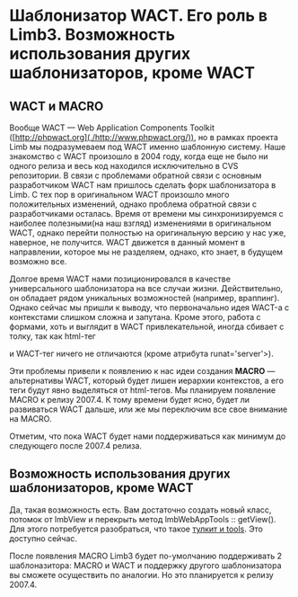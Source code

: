 # Шаблонизатор WACT. Его роль в Limb3. Возможность использования других шаблонизаторов, кроме WACT
## WACT и MACRO
Вообще WACT — Web Application Components Toolkit ([http://phpwact.org](./http://www.phpwact.org/)), но в рамках проекта Limb мы подразумеваем под WACT именно шаблонную систему. Наше знакомство с WACT произошло в 2004 году, когда еще не было ни одного релиза и весь код находился исключительно в CVS репозитории. В связи с проблемами обратной связи с основным разработчиком WACT нам пришлось сделать форк шаблонизатора в Limb. С тех пор в оригинальном WACT произошло много положительных изменений, однако проблема обратной связи с разработчиками осталась. Время от времени мы синхронизируемся с наиболее полезными(на наш взгляд) изменениями в оригинальном WACT, однако перейти полностью на оригинальную версию у нас уже, наверное, не получится. WACT движется в данный момент в направлении, которое мы не разделяем, однако, кто знает, в будущем возможно все.

Долгое время WACT нами позиционировался в качестве универсального шаблонизатора на все случаи жизни. Действительно, он обладает рядом уникальных возможностей (например, враппинг). Однако сейчас мы пришли к выводу, что первоначально идея WACT-а с контекстами слишком сложна и запутана. Кроме этого, работа с формами, хоть и выглядит в WACT привлекательной, иногда сбивает с толку, так как html-тег <form> и WACT-тег <form> ничего не отличаются (кроме атрибута runat='server'>).

Эти проблемы привели к появлению к нас идеи создания **MACRO** — альтернативы WACT, который будет лишен иерархии контекстов, а его теги будут явно выделяться от html-тегов. Мы планируем появление MACRO к релизу 2007.4. К тому времени будет ясно, будет ли развиваться WACT дальше, или же мы переключим все свое внимание на MACRO.

Отметим, что пока WACT будет нами поддерживаться как минимум до следующего после 2007.4 релиза.

## Возможность использования других шаблонизаторов, кроме WACT
Да, такая возможность есть. Вам достаточно создать новый класс, потомок от lmbView и перекрыть метод lmbWebAppTools :: getView(). Для этого потребуется разобраться, что такое [тулкит и tools](../../../../toolkit/docs/ru/toolkit.md). Это доступно сейчас.

После появления MACRO Limb3 будет по-умолчанию поддерживать 2 шаблоназитора: MACRO и WACT и поддержку другого шаблонизатора вы сможете осуществить по аналогии. Но это планируется к релизу 2007.4.
